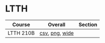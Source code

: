 # LTTH

| Course | Overall | Section |
| ------ | ------- | ------- |
| LTTH 210B | [csv](https://github.com/UCSD-Historical-Enrollment-Data/2024Winter/blob/main/overall/LTTH%20210B.csv), [png](https://raw.githubusercontent.com/UCSD-Historical-Enrollment-Data/2024Winter/main/plot_overall/LTTH%20210B.png), [wide](https://raw.githubusercontent.com/UCSD-Historical-Enrollment-Data/2024Winter/main/plot_overall_wide/LTTH%20210B.png) |  |
